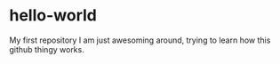 # hello-world
My first repository
I am just awesoming around, trying to learn how this github thingy works.
